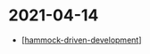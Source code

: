 # 2021-04-14

- [[hammock-driven-development]]

[//begin]: # "Autogenerated link references for markdown compatibility"
[hammock-driven-development]: hammock-driven-development "hammock-driven-development"
[//end]: # "Autogenerated link references"
